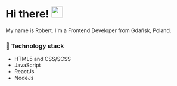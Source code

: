 # Hi there! <img src="https://raw.githubusercontent.com/MartinHeinz/MartinHeinz/master/wave.gif" width="30px">

My name is Robert. I'm a Frontend Developer from Gdańsk, Poland.

### :wrench: Technology stack
* HTML5 and CSS/SCSS
* JavaScript
* ReactJs
* NodeJs
